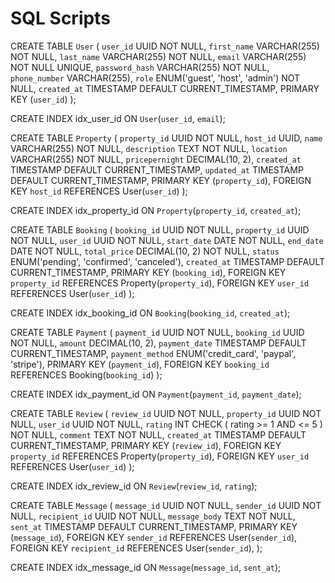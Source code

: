 # SQL Scripts

CREATE TABLE `User` (
`user_id` UUID NOT NULL,
`first_name` VARCHAR(255) NOT NULL,
`last_name` VARCHAR(255) NOT NULL,
`email` VARCHAR(255) NOT NULL UNIQUE,
`password_hash` VARCHAR(255) NOT NULL,
`phone_number` VARCHAR(255),
`role` ENUM('guest', 'host', 'admin') NOT NULL,
`created_at` TIMESTAMP DEFAULT CURRENT_TIMESTAMP,
PRIMARY KEY (`user_id`)
);

CREATE INDEX idx_user_id ON `User`(`user_id`, `email`);

CREATE TABLE `Property` (
`property_id` UUID NOT NULL,
`host_id` UUID,
`name` VARCHAR(255) NOT NULL,
`description` TEXT NOT NULL,
`location` VARCHAR(255) NOT NULL,
`pricepernight` DECIMAL(10, 2),
`created_at` TIMESTAMP DEFAULT CURRENT_TIMESTAMP,
`updated_at` TIMESTAMP DEFAULT CURRENT_TIMESTAMP,
PRIMARY KEY (`property_id`),
FOREIGN KEY `host_id` REFERENCES User(`user_id`)
);

CREATE INDEX idx_property_id ON `Property`(`property_id`, `created_at`);

CREATE TABLE `Booking` (
`booking_id` UUID NOT NULL,
`property_id` UUID NOT NULL,
`user_id` UUID NOT NULL,
`start_date` DATE NOT NULL,
`end_date` DATE NOT NULL,
`total_price` DECIMAL(10, 2) NOT NULL,
`status` ENUM('pending', 'confirmed', 'canceled'),
`created_at` TIMESTAMP DEFAULT CURRENT_TIMESTAMP,
PRIMARY KEY (`booking_id`),
FOREIGN KEY `property_id` REFERENCES Property(`property_id`),
FOREIGN KEY `user_id` REFERENCES User(`user_id`)
);

CREATE INDEX idx_booking_id ON `Booking`(`booking_id`, `created_at`);

CREATE TABLE `Payment` (
`payment_id` UUID NOT NULL,
`booking_id` UUID NOT NULL,
`amount` DECIMAL(10, 2),
`payment_date` TIMESTAMP DEFAULT CURRENT_TIMESTAMP,
`payment_method` ENUM('credit_card', 'paypal', 'stripe'),
PRIMARY KEY (`payment_id`),
FOREIGN KEY `booking_id` REFERENCES Booking(`booking_id`)
);

CREATE INDEX idx_payment_id ON `Payment`(`payment_id`, `payment_date`);

CREATE TABLE `Review` (
`review_id` UUID NOT NULL,
`property_id` UUID NOT NULL,
`user_id` UUID NOT NULL,
`rating` INT CHECK (
rating >= 1
AND <= 5
) NOT NULL,
`comment` TEXT NOT NULL,
`created_at` TIMESTAMP DEFAULT CURRENT_TIMESTAMP,
PRIMARY KEY (`review_id`),
FOREIGN KEY `property_id` REFERENCES Property(`property_id`),
FOREIGN KEY `user_id` REFERENCES User(`user_id`)
);

CREATE INDEX idx_review_id ON `Review`(`review_id`, `rating`);

CREATE TABLE `Message` (
`message_id` UUID NOT NULL,
`sender_id` UUID NOT NULL,
`recipient_id` UUID NOT NULL,
`message_body` TEXT NOT NULL,
`sent_at` TIMESTAMP DEFAULT CURRENT_TIMESTAMP,
PRIMARY KEY (`message_id`),
FOREIGN KEY `sender_id` REFERENCES User(`sender_id`),
FOREIGN KEY `recipient_id` REFERENCES User(`sender_id`),
);

CREATE INDEX idx_message_id ON `Message`(`message_id`, `sent_at`);
